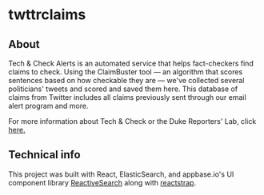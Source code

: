 # twttrclaims

## About

Tech & Check Alerts is an automated service that helps fact-checkers find claims to check. Using the ClaimBuster tool — an algorithm that scores sentences based on how checkable they are — we've collected several politicians' tweets and scored and saved them here. This database of claims from Twitter includes all claims previously sent through our email alert program and more.

For more information about Tech & Check or the Duke Reporters' Lab, click [here.](https://reporterslab.org/) 

## Technical info

This project was built with React, ElasticSearch, and appbase.io's UI component library [ReactiveSearch](https://opensource.appbase.io/reactivesearch/) along with [reactstrap](https://opensource.appbase.io/reactivesearch/).
